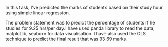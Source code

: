 In this task, I've predicted the marks of students based on their study hour using simple linear regression.

The problem statement was to predict the percentage of students if he studies for 9.25 hrs/per day.I have used panda library to read the data, matplotlib, seaborn for data visualisation. I have also used the OLS technique to predict the final result that was 93.69 marks.
